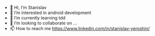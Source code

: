 - 👋 Hi, I’m Stanislav
- 👀 I’m interested in android development
- 🌱 I’m currently learning tdd
- 💞️ I’m looking to collaborate on ...
- 📫 How to reach me https://www.linkedin.com/in/stanislav-yeroshin/

<!---
Yeroshin/Yeroshin is a ✨ special ✨ repository because its `README.md` (this file) appears on your GitHub profile.
You can click the Preview link to take a look at your changes.
--->

